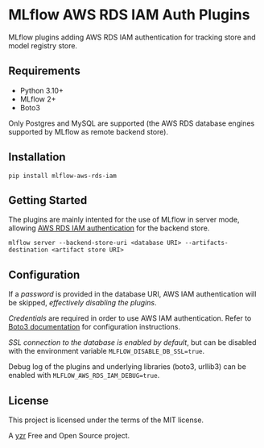 MLflow AWS RDS IAM Auth Plugins
===============================

MLflow plugins adding AWS RDS IAM authentication for tracking store and model registry store.


Requirements
------------

- Python 3.10+  
- MLflow 2+  
- Boto3

Only Postgres and MySQL are supported (the AWS RDS database engines supported by MLflow as remote backend store).


Installation
------------

```console
pip install mlflow-aws-rds-iam
```


Getting Started
---------------

The plugins are mainly intented for the use of MLflow in server mode, allowing [AWS RDS IAM authentication](https://docs.aws.amazon.com/AmazonRDS/latest/UserGuide/UsingWithRDS.IAMDBAuth.Connecting.html) for the backend store.

```console
mlflow server --backend-store-uri <database URI> --artifacts-destination <artifact store URI>
```


Configuration
-------------

If a *password* is provided in the database URI, AWS IAM authentication will be skipped, *effectively disabling the plugins*.

*Credentials* are required in order to use AWS IAM authentication. Refer to [Boto3 documentation](https://boto3.amazonaws.com/v1/documentation/api/latest/guide/credentials.html) for configuration instructions.

*SSL connection to the database is enabled by default*, but can be disabled with the environment variable `MLFLOW_DISABLE_DB_SSL=true`.

Debug log of the plugins and underlying libraries (boto3, urllib3) can be enabled with `MLFLOW_AWS_RDS_IAM_DEBUG=true`.


License
-------

This project is licensed under the terms of the MIT license.


A [yzr](https://www.yzr.ai/) Free and Open Source project.
